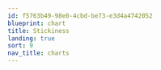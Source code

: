 ```yaml
---
id: f5763b49-98e0-4cbd-be73-e3d4a4742052
blueprint: chart
title: Stickiness
landing: true
sort: 9
nav_title: charts
---
```


